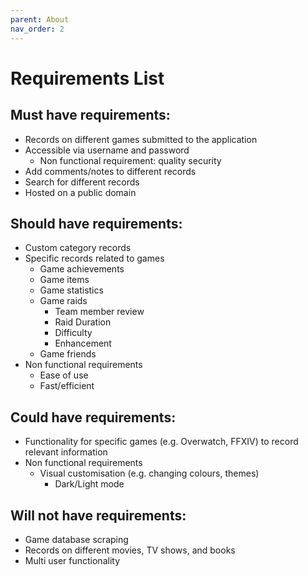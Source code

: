 ```yaml
---
parent: About
nav_order: 2
---
```

# Requirements List
## Must have requirements:
- Records on different games submitted to the application
- Accessible via username and password
    - Non functional requirement: quality security
- Add comments/notes to different records
- Search for different records
- Hosted on a public domain

## Should have requirements:
- Custom category records
- Specific records related to games
    - Game achievements
    - Game items
    - Game statistics
    - Game raids
        - Team member review 
        - Raid Duration 
        - Difficulty 
        - Enhancement 
    - Game friends
- Non functional requirements
    - Ease of use
    - Fast/efficient

## Could have requirements:
- Functionality for specific games (e.g. Overwatch, FFXIV) to record relevant information
- Non functional requirements
    - Visual customisation (e.g. changing colours, themes)
        - Dark/Light mode

## Will not have requirements:
- Game database scraping
- Records on different movies, TV shows, and books
- Multi user functionality
